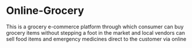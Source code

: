 # Online-Grocery
This is a grocery e-commerce platform through which consumer can buy grocery items without stepping a foot in the market and local vendors can sell food items and emergency medicines direct to the customer via online
